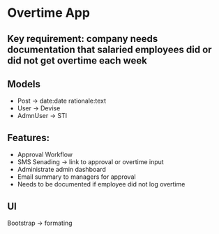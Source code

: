 # Overtime App

## Key requirement: company needs documentation that salaried employees did or did not get overtime each week

## Models
- Post -> date:date rationale:text
- User -> Devise
- AdmnUser -> STI

## Features:
- Approval Workflow
- SMS Senading -> link to approval or overtime input
- Administrate admin dashboard
- Email summary to managers for approval
- Needs to be documented if employee did not log overtime

## UI
Bootstrap -> formating
